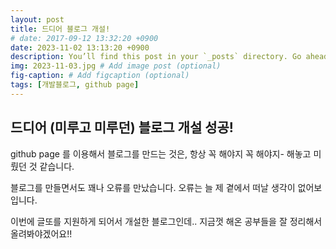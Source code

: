 ```yaml
---
layout: post
title: 드디어 블로그 개설!
# date: 2017-09-12 13:32:20 +0900
date: 2023-11-02 13:13:20 +0900
description: You’ll find this post in your `_posts` directory. Go ahead and edit it and re-build the site to see your changes. # Add post description (optional)
img: 2023-11-03.jpg # Add image post (optional)
fig-caption: # Add figcaption (optional)
tags: [개발블로그, github page]
---
```

## 드디어 (미루고 미루던) 블로그 개설 성공!
github page 를 이용해서 블로그를 만드는 것은, 항상 꼭 해야지 꼭 해야지- 해놓고 미뤘던 것 같습니다.

블로그를 만들면서도 꽤나 오류를 만났습니다. 오류는 늘 제 곁에서 떠날 생각이 없어보입니다.

이번에 글또를 지원하게 되어서 개설한 블로그인데..
지금껏 해온 공부들을 잘 정리해서 올려봐야겠어요!!




